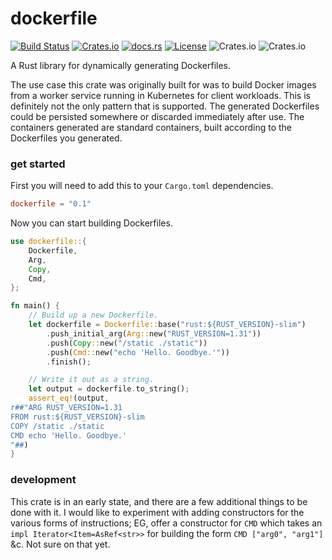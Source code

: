 dockerfile
==========
[![Build Status](https://travis-ci.org/thedodd/dockerfile.svg?branch=master)](https://travis-ci.org/thedodd/dockerfile)
[![Crates.io](https://img.shields.io/crates/v/dockerfile.svg)](https://crates.io/crates/dockerfile)
[![docs.rs](https://docs.rs/dockerfile/badge.svg)](https://docs.rs/dockerfile)
[![License](https://img.shields.io/badge/license-Apache%202.0-blue.svg)](LICENSE)
![Crates.io](https://img.shields.io/crates/d/dockerfile.svg)
![Crates.io](https://img.shields.io/crates/dv/dockerfile.svg)
<!-- [![GitHub issues open](https://img.shields.io/github/issues-raw/thedodd/dockerfile.svg)]() -->
<!-- [![GitHub issues closed](https://img.shields.io/github/issues-closed-raw/thedodd/dockerfile.svg)]() -->

A Rust library for dynamically generating Dockerfiles.

The use case this crate was originally built for was to build Docker images from a worker service running in Kubernetes for client workloads. This is definitely not the only pattern that is supported. The generated Dockerfiles could be persisted somewhere or discarded immediately after use. The containers generated are standard containers, built according to the Dockerfiles you generated.

### get started
First you will need to add this to your `Cargo.toml` dependencies.

```toml
dockerfile = "0.1"
```

Now you can start building Dockerfiles.

```rust
use dockerfile::{
    Dockerfile,
    Arg,
    Copy,
    Cmd,
};

fn main() {
    // Build up a new Dockerfile.
    let dockerfile = Dockerfile::base("rust:${RUST_VERSION}-slim")
        .push_initial_arg(Arg::new("RUST_VERSION=1.31"))
        .push(Copy::new("/static ./static"))
        .push(Cmd::new("echo 'Hello. Goodbye.'"))
        .finish();

    // Write it out as a string.
    let output = dockerfile.to_string();
    assert_eq!(output,
r##"ARG RUST_VERSION=1.31
FROM rust:${RUST_VERSION}-slim
COPY /static ./static
CMD echo 'Hello. Goodbye.'
"##)
}
```

### development
This crate is in an early state, and there are a few additional things to be done with it. I would like to experiment with adding constructors for the various forms of instructions; EG, offer a constructor for `CMD` which takes an `impl Iterator<Item=AsRef<str>>` for building the form `CMD ["arg0", "arg1"]` &c. Not sure on that yet.

